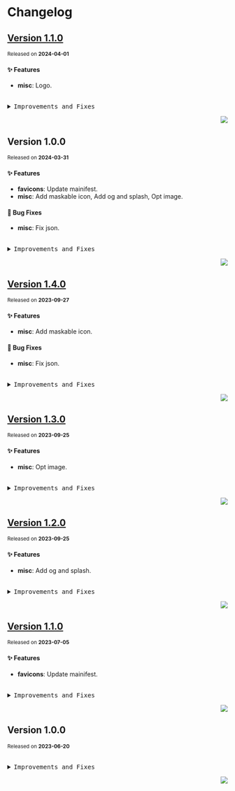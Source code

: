 <a name="readme-top"></a>

# Changelog

## [Version 1.1.0](https://github.com/zhangyelong/lobe-assets/compare/@yelong0201/assets-favicons@1.0.0...@yelong0201/assets-favicons@1.1.0)

<sup>Released on **2024-04-01**</sup>

#### ✨ Features

- **misc**: Logo.

<br/>

<details>
<summary><kbd>Improvements and Fixes</kbd></summary>

#### What's improved

- **misc**: Logo ([8675de2](https://github.com/zhangyelong/lobe-assets/commit/8675de2))

</details>

<div align="right">

[![](https://img.shields.io/badge/-BACK_TO_TOP-151515?style=flat-square)](#readme-top)

</div>

## Version 1.0.0

<sup>Released on **2024-03-31**</sup>

#### ✨ Features

- **favicons**: Update mainifest.
- **misc**: Add maskable icon, Add og and splash, Opt image.

#### 🐛 Bug Fixes

- **misc**: Fix json.

<br/>

<details>
<summary><kbd>Improvements and Fixes</kbd></summary>

#### What's improved

- **favicons**: Update mainifest ([a8449fe](https://github.com/zhangyelong/lobe-assets/commit/a8449fe))
- **misc**: Add maskable icon ([3120375](https://github.com/zhangyelong/lobe-assets/commit/3120375))
- **misc**: Add og and splash ([31d6fa5](https://github.com/zhangyelong/lobe-assets/commit/31d6fa5))
- **misc**: Opt image ([4156fff](https://github.com/zhangyelong/lobe-assets/commit/4156fff))

#### What's fixed

- **misc**: Fix json ([e371a45](https://github.com/zhangyelong/lobe-assets/commit/e371a45))

</details>

<div align="right">

[![](https://img.shields.io/badge/-BACK_TO_TOP-151515?style=flat-square)](#readme-top)

</div>

## [Version 1.4.0](https://github.com/zhangyelong/lobe-assets/compare/@yelong0201/assets-favicons@1.3.0...@yelong0201/assets-favicons@1.4.0)

<sup>Released on **2023-09-27**</sup>

#### ✨ Features

- **misc**: Add maskable icon.

#### 🐛 Bug Fixes

- **misc**: Fix json.

<br/>

<details>
<summary><kbd>Improvements and Fixes</kbd></summary>

#### What's improved

- **misc**: Add maskable icon ([3120375](https://github.com/zhangyelong/lobe-assets/commit/3120375))

#### What's fixed

- **misc**: Fix json ([e371a45](https://github.com/zhangyelong/lobe-assets/commit/e371a45))

</details>

<div align="right">

[![](https://img.shields.io/badge/-BACK_TO_TOP-151515?style=flat-square)](#readme-top)

</div>

## [Version 1.3.0](https://github.com/zhangyelong/lobe-assets/compare/@yelong0201/assets-favicons@1.2.0...@yelong0201/assets-favicons@1.3.0)

<sup>Released on **2023-09-25**</sup>

#### ✨ Features

- **misc**: Opt image.

<br/>

<details>
<summary><kbd>Improvements and Fixes</kbd></summary>

#### What's improved

- **misc**: Opt image ([4156fff](https://github.com/zhangyelong/lobe-assets/commit/4156fff))

</details>

<div align="right">

[![](https://img.shields.io/badge/-BACK_TO_TOP-151515?style=flat-square)](#readme-top)

</div>

## [Version 1.2.0](https://github.com/zhangyelong/lobe-assets/compare/@yelong0201/assets-favicons@1.1.0...@yelong0201/assets-favicons@1.2.0)

<sup>Released on **2023-09-25**</sup>

#### ✨ Features

- **misc**: Add og and splash.

<br/>

<details>
<summary><kbd>Improvements and Fixes</kbd></summary>

#### What's improved

- **misc**: Add og and splash ([31d6fa5](https://github.com/zhangyelong/lobe-assets/commit/31d6fa5))

</details>

<div align="right">

[![](https://img.shields.io/badge/-BACK_TO_TOP-151515?style=flat-square)](#readme-top)

</div>

## [Version 1.1.0](https://github.com/zhangyelong/lobe-assets/compare/@yelong0201/assets-favicons@1.0.0...@yelong0201/assets-favicons@1.1.0)

<sup>Released on **2023-07-05**</sup>

#### ✨ Features

- **favicons**: Update mainifest.

<br/>

<details>
<summary><kbd>Improvements and Fixes</kbd></summary>

#### What's improved

- **favicons**: Update mainifest ([a8449fe](https://github.com/zhangyelong/lobe-assets/commit/a8449fe))

</details>

<div align="right">

[![](https://img.shields.io/badge/-BACK_TO_TOP-151515?style=flat-square)](#readme-top)

</div>

## Version 1.0.0

<sup>Released on **2023-06-20**</sup>

<br/>

<details>
<summary><kbd>Improvements and Fixes</kbd></summary>

</details>

<div align="right">

[![](https://img.shields.io/badge/-BACK_TO_TOP-151515?style=flat-square)](#readme-top)

</div>
